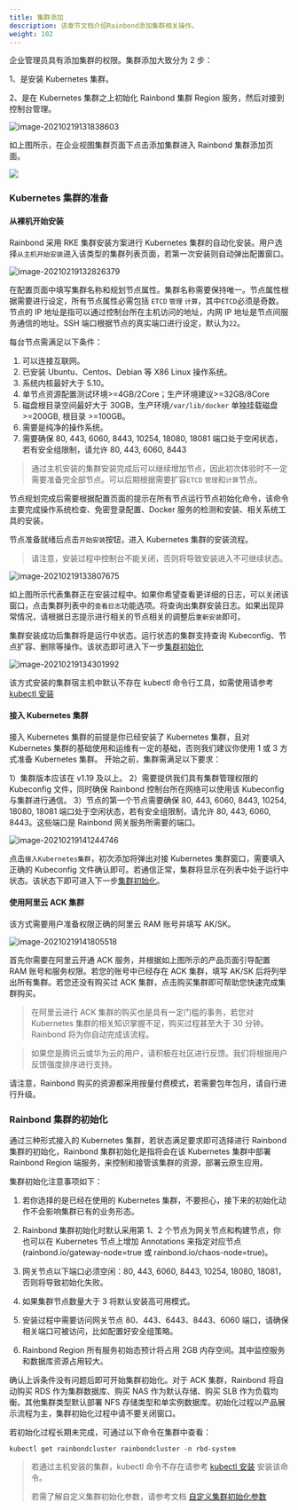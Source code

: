 ```yaml
---
title: 集群添加
description: 该章节文档介绍Rainbond添加集群相关操作。
weight: 102
---
```


企业管理员具有添加集群的权限。集群添加大致分为 2 步：

1、是安装 Kubernetes 集群。

2、是在 Kubernetes 集群之上初始化 Rainbond 集群 Region 服务，然后对接到控制台管理。

![image-20210219131838603](https://static.goodrain.com/images/5.3/add-cluster-index.png)

如上图所示，在企业视图集群页面下点击添加集群进入 Rainbond 集群添加页面。

![](https://static.goodrain.com/images/5.3/add-cluster.png)

### Kubernetes 集群的准备

#### 从裸机开始安装

Rainbond 采用 RKE 集群安装方案进行 Kubernetes 集群的自动化安装。用户选择`从主机开始安装`进入该类型的集群列表页面，若第一次安装则自动弹出配置窗口。

![image-20210219132826379](https://static.goodrain.com/images/5.3/rke-cluster-config.png)

在配置页面中填写集群名称和规划节点属性。集群名称需要保持唯一。节点属性根据需要进行设定，所有节点属性必需包括 `ETCD` `管理` `计算`，其中`ETCD`必须是奇数。节点的 IP 地址是指可以通过控制台所在主机访问的地址，内网 IP 地址是节点间服务通信的地址。SSH 端口根据节点的真实端口进行设定，默认为`22`。

每台节点需满足以下条件：

1. 可以连接互联网。
2. 已安装 Ubuntu、Centos、Debian 等 X86 Linux 操作系统。
3. 系统内核最好大于 5.10。
4. 单节点资源配置测试环境>=4GB/2Core；生产环境建议>=32GB/8Core
5. 磁盘根目录空间最好大于 30GB，生产环境`/var/lib/docker` 单独挂载磁盘 >=200GB, 根目录 >=100GB。
6. 需要是纯净的操作系统。
7. 需要确保 80, 443, 6060, 8443, 10254, 18080, 18081 端口处于空闲状态，若有安全组限制，请允许 80, 443, 6060, 8443

> 通过主机安装的集群安装完成后可以继续增加节点，因此初次体验时不一定需要准备完全部节点。可以后期根据需要扩容`ETCD` `管理`和`计算`节点。

节点规划完成后需要根据配置页面的提示在所有节点运行节点初始化命令，该命令主要完成操作系统检查、免密登录配置、Docker 服务的检测和安装、相关系统工具的安装。

节点准备就绪后点击`开始安装`按钮，进入 Kubernetes 集群的安装流程。

> 请注意，安装过程中控制台不能关闭，否则将导致安装进入不可继续状态。

![image-20210219133807675](https://static.goodrain.com/images/5.3/rke-cluster-install.png)

如上图所示代表集群正在安装过程中。如果你希望查看更详细的日志，可以关闭该窗口，点击集群列表中的`查看日志`功能选项。将查询出集群安装日志。如果出现异常情况，请根据日志提示进行相关的节点相关的调整后`重新安装`即可。

集群安装成功后集群将是运行中状态。运行状态的集群支持查询 Kubeconfig、节点扩容、删除等操作。该状态即可进入下一步[集群初始化](#rainbond-集群的初始化)

![image-20210219134301992](https://static.goodrain.com/images/5.3/rke-cluster-list.png)

该方式安装的集群宿主机中默认不存在 kubectl 命令行工具，如需使用请参考[kubectl 安装](/docs/user-operations/tools/kubectl/)

#### 接入 Kubernetes 集群

接入 Kubernetes 集群的前提是你已经安装了 Kubernetes 集群，且对 Kubernetes 集群的基础使用和运维有一定的基础，否则我们建议你使用 1 或 3 方式准备 Kubernetes 集群。
开始之前，集群需满足以下要求：

1）集群版本应该在 v1.19 及以上。
2）需要提供我们具有集群管理权限的 Kubeconfig 文件，同时确保 Rainbond 控制台所在网络可以使用该 Kubeconfig 与集群进行通信。
3）节点的第一个节点需要确保 80, 443, 6060, 8443, 10254, 18080, 18081 端口处于空闲状态，若有安全组限制，请允许 80, 443, 6060, 8443。这些端口是 Rainbond 网关服务所需要的端口。

![image-20210219141244746](https://static.goodrain.com/images/5.3/add-custom-cluster.png)

点击`接入Kubernetes集群`，初次添加将弹出对接 Kubernetes 集群窗口，需要填入正确的 Kubeconfig 文件确认即可。若通信正常，集群将显示在列表中处于运行中状态。该状态下即可进入下一步[集群初始化](#rainbond-集群的初始化)。

#### 使用阿里云 ACK 集群

该方式需要用户准备权限正确的阿里云 RAM 账号并填写 AK/SK。

![image-20210219141805518](https://static.goodrain.com/images/5.3/ack-index.png)

首先你需要在阿里云开通 ACK 服务，并根据如上图所示的产品页面引导配置 RAM 账号和服务权限。若您的账号中已经存在 ACK 集群，填写 AK/SK 后将列举出所有集群。若您还没有购买过 ACK 集群，点击购买集群即可帮助您快速完成集群购买。

> 在阿里云进行 ACK 集群的购买也是具有一定门槛的事务，若您对 Kubernetes 集群的相关知识掌握不足，购买过程甚至大于 30 分钟。Rainbond 将为你自动完成该流程。

> 如果您是腾讯云或华为云的用户，请积极在社区进行反馈。我们将根据用户反馈强度排序进行支持。

请注意，Rainbond 购买的资源都采用按量付费模式，若需要包年包月，请自行进行升级。

### Rainbond 集群的初始化

通过三种形式接入的 Kubernetes 集群，若状态满足要求即可选择进行 Rainbond 集群的初始化，Rainbond 集群初始化是指将会在该 Kubernetes 集群中部署 Rainbond Region 端服务，来控制和接管该集群的资源，部署云原生应用。

集群初始化注意事项如下：

1. 若你选择的是已经在使用的 Kubernetes 集群，不要担心，接下来的初始化动作不会影响集群已有的业务形态。

2. Rainbond 集群初始化时默认采用第 1、2 个节点为网关节点和构建节点，你也可以在 Kubernetes 节点上增加 Annotations 来指定对应节点(rainbond.io/gateway-node=true 或 rainbond.io/chaos-node=true)。

3. 网关节点以下端口必须空闲：80, 443, 6060, 8443, 10254, 18080, 18081，否则将导致初始化失败。

4. 如果集群节点数量大于 3 将默认安装高可用模式。

5. 安装过程中需要访问网关节点 80、443、6443、8443、6060 端口，请确保相关端口可被访问，比如配置好安全组策略。

6. Rainbond Region 所有服务初始态预计将占用 2GB 内存空间。其中监控服务和数据库资源占用较大。

确认上诉条件没有问题后即可开始集群初始化。对于 ACK 集群，Rainbond 将自动购买 RDS 作为集群数据库、购买 NAS 作为默认存储、购买 SLB 作为负载均衡。其他集群类型默认部署 NFS 存储类型和单实例数据库。初始化过程以产品展示流程为主，集群初始化过程中请不要关闭窗口。

若初始化过程长期未完成，可通过以下命令在集群中查看：

```
kubectl get rainbondcluster rainbondcluster -n rbd-system
```

> 若通过主机安装的集群，kubectl 命令不存在请参考 [kubectl 安装](/docs/user-operations/tools/kubectl/) 安装该命令。
>
> 若需了解自定义集群初始化参数，请参考文档 [自定义集群初始化参数](../init-region)
